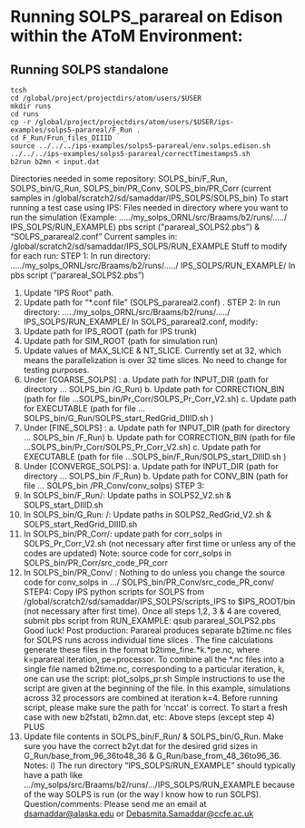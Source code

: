 # Running SOLPS_parareal on Edison within the AToM Environment:

## Running SOLPS standalone

```
tcsh
cd /global/project/projectdirs/atom/users/$USER
mkdir runs
cd runs
cp -r /global/project/projectdirs/atom/users/$USER/ips-examples/solps5-parareal/F_Run .
cd F_Run/Frun_files_DIIID
source ../../../ips-examples/solps5-parareal/env.solps.edison.sh
../../../ips-examples/solps5-parareal/correctTimestamps5.sh
b2run b2mn < input.dat
```

Directories needed in some repository:
SOLPS_bin/F_Run, SOLPS_bin/G_Run, SOLPS_bin/PR_Conv, SOLPS_bin/PR_Corr
(current samples in /global/scratch2/sd/samaddar/IPS_SOLPS/SOLPS_bin)
To start running a test case using IPS:
Files needed in directory where you want to run the simulation (Example:
…../my_solps_ORNL/src/Braams/b2/runs/…../ IPS_SOLPS/RUN_EXAMPLE)
pbs script ("parareal_SOLPS2.pbs”)
 & “SOLPS_parareal2.conf”
Current samples in: /global/scratch2/sd/samaddar/IPS_SOLPS/RUN_EXAMPLE
Stuff to modify for each run:
STEP 1:
In run directory: …../my_solps_ORNL/src/Braams/b2/runs/…../
IPS_SOLPS/RUN_EXAMPLE/
In pbs script ("parareal_SOLPS2.pbs”)
1) Update “IPS Root” path.
2) Update path for “*.conf file” (SOLPS_parareal2.conf) .
STEP 2:
In run directory: …../my_solps_ORNL/src/Braams/b2/runs/…../
IPS_SOLPS/RUN_EXAMPLE/
In SOLPS_parareal2.conf, modify:
1) Update path for IPS_ROOT (path for IPS trunk)
2) Update path for SIM_ROOT (path for simulation run) 
3) Update values of MAX_SLICE & NT_SLICE. Currently set at 32, which means
the parallelization is over 32 time slices. No need to change for testing
purposes.
4) Under [COARSE_SOLPS] :
a. Update path for INPUT_DIR (path for directory … SOLPS_bin /G_Run)
b. Update path for CORRECTION_BIN (path for file
…SOLPS_bin/Pr_Corr/SOLPS_Pr_Corr_V2.sh)
c. Update path for EXECUTABLE (path for file
…SOLPS_bin/G_Run/SOLPS_start_RedGrid_DIIID.sh )
5) Under [FINE_SOLPS] :
a. Update path for INPUT_DIR (path for directory … SOLPS_bin /F_Run)
b. Update path for CORRECTION_BIN (path for file
…SOLPS_bin/Pr_Corr/SOLPS_Pr_Corr_V2.sh)
c. Update path for EXECUTABLE (path for file
…SOLPS_bin/F_Run/SOLPS_start_DIIID.sh )
6) Under [CONVERGE_SOLPS]:
a. Update path for INPUT_DIR (path for directory … SOLPS_bin /F_Run)
b. Update path for CONV_BIN (path for file … SOLPS_bin
/PR_Conv/conv_solps)
STEP 3:
1) In SOLPS_bin/F_Run/: Update paths in SOLPS2_V2.sh &
SOLPS_start_DIIID.sh
2) In SOLPS_bin/G_Run: /: Update paths in SOLPS2_RedGrid_V2.sh &
SOLPS_start_RedGrid_DIIID.sh
3) In SOLPS_bin/PR_Corr/: update path for corr_solps in SOLPS_Pr_Corr_V2.sh
 (not necessary after first time or unless any of the codes are updated)
Note: source code for corr_solps in SOLPS_bin/PR_Corr/src_code_PR_corr 
4) In SOLPS_bin/PR_Conv/ : Nothing to do unless you change the source code
for conv_solps in …/ SOLPS_bin/PR_Conv/src_code_PR_conv/
STEP4: Copy IPS python scripts for SOLPS from
/global/scratch2/sd/samaddar/IPS_SOLPS/scripts_IPS to $IPS_ROOT/bin (not
necessary after first time).
Once all steps 1,2, 3 & 4 are covered, submit pbs script from RUN_EXAMPLE:
qsub parareal_SOLPS2.pbs
Good luck!
Post production:
Parareal produces separate b2time.nc files for SOLPS runs across individual time
slices . The fine calculations generate these files in the format b2time_fine.*k.*pe.nc,
where k=parareal iteration, pe=processor. To combine all the *.nc files into a single
file named b2time.nc, corresponding to a particular iteration, k, one can use the
script: plot_solps_pr.sh
Simple instructions to use the script are given at the beginning of the file. In this
example, simulations across 32 processors are combined at iteration k=4. Before
running script, please make sure the path for ‘nccat’ is correct.
To start a fresh case with new b2fstati, b2mn.dat, etc: Above steps (except step 4)
PLUS
1) Update file contents in SOLPS_bin/F_Run/ & SOLPS_bin/G_Run. Make sure
you have the correct b2yt.dat for the desired grid sizes in
G_Run/base_from_96_36to48_36 & G_Run/base_from_48_36to96_36. 
Notes:
i) The run directory “IPS_SOLPS/RUN_EXAMPLE” should typically have a path
like …/my_solps/src/Braams/b2/runs/…/IPS_SOLPS/RUN_EXAMPLE
because of the way SOLPS is run (or the way I know how to run SOLPS).
Question/comments: Please send me an email at dsamaddar@alaska.edu or
Debasmita.Samaddar@ccfe.ac.uk 
